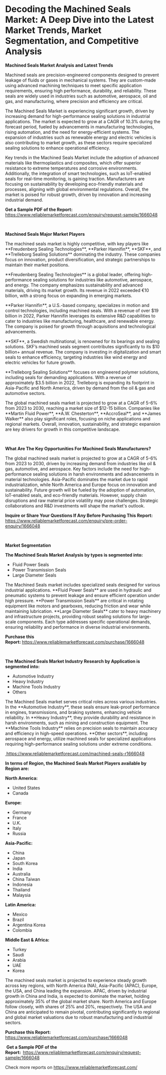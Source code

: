 <p><h1>Decoding the Machined Seals Market: A Deep Dive into the Latest Market Trends, Market Segmentation, and Competitive Analysis</h1></p><p><strong>Machined Seals Market Analysis and Latest Trends</strong></p>
<p><p>Machined seals are precision-engineered components designed to prevent leakage of fluids or gases in mechanical systems. They are custom-made using advanced machining techniques to meet specific application requirements, ensuring high performance, durability, and reliability. These seals are widely used in industries such as automotive, aerospace, oil and gas, and manufacturing, where precision and efficiency are critical.</p><p>The Machined Seals Market is experiencing significant growth, driven by increasing demand for high-performance sealing solutions in industrial applications. The market is expected to grow at a CAGR of 10.3% during the forecast period, fueled by advancements in manufacturing technologies, rising automation, and the need for energy-efficient systems. The expansion of industries such as renewable energy and electric vehicles is also contributing to market growth, as these sectors require specialized sealing solutions to enhance operational efficiency.</p><p>Key trends in the Machined Seals Market include the adoption of advanced materials like thermoplastics and composites, which offer superior resistance to extreme temperatures and corrosive environments. Additionally, the integration of smart technologies, such as IoT-enabled seals for real-time monitoring, is gaining traction. Manufacturers are focusing on sustainability by developing eco-friendly materials and processes, aligning with global environmental regulations. Overall, the market is poised for robust growth, driven by innovation and increasing industrial demand.</p></p>
<p><strong>Get a Sample PDF of the Report:&nbsp;</strong> <a href="https://www.reliablemarketforecast.com/enquiry/request-sample/1666048?utm_campaign=2188&utm_medium=2&utm_source=Github&utm_content=ia&utm_term=26012025&utm_id=machined-seals">https://www.reliablemarketforecast.com/enquiry/request-sample/1666048</a></p>
<p>&nbsp;</p>
<p><strong>Machined Seals Major Market Players</strong></p>
<p><p>The machined seals market is highly competitive, with key players like **Freudenberg Sealing Technologies**, **Parker Hannifin**, **SKF**, and **Trelleborg Sealing Solutions** dominating the industry. These companies focus on innovation, product diversification, and strategic partnerships to maintain their market positions.</p><p>**Freudenberg Sealing Technologies** is a global leader, offering high-performance sealing solutions for industries like automotive, aerospace, and energy. The company emphasizes sustainability and advanced materials, driving its market growth. Its revenue in 2022 exceeded €10 billion, with a strong focus on expanding in emerging markets.</p><p>**Parker Hannifin**, a U.S.-based company, specializes in motion and control technologies, including machined seals. With a revenue of over $19 billion in 2022, Parker Hannifin leverages its extensive R&D capabilities to cater to industries like manufacturing, healthcare, and renewable energy. The company is poised for growth through acquisitions and technological advancements.</p><p>**SKF**, a Swedish multinational, is renowned for its bearings and sealing solutions. SKF’s machined seals segment contributes significantly to its $10 billion+ annual revenue. The company is investing in digitalization and smart seals to enhance efficiency, targeting industries like wind energy and electric vehicles for future growth.</p><p>**Trelleborg Sealing Solutions** focuses on engineered polymer solutions, including seals for demanding applications. With a revenue of approximately $3.5 billion in 2022, Trelleborg is expanding its footprint in Asia-Pacific and North America, driven by demand from the oil & gas and automotive sectors.</p><p>The global machined seals market is projected to grow at a CAGR of 5-6% from 2023 to 2030, reaching a market size of $12-15 billion. Companies like **Martin Fluid Power**, **A.W. Chesterton**, **AccroSeal**, and **James Walker** also play significant roles, focusing on niche applications and regional markets. Overall, innovation, sustainability, and strategic expansion are key drivers for growth in this competitive landscape.</p></p>
<p>&nbsp;</p>
<p><strong>What Are The Key Opportunities For Machined Seals Manufacturers?</strong></p>
<p><p>The global machined seals market is projected to grow at a CAGR of 5-6% from 2023 to 2030, driven by increasing demand from industries like oil & gas, automotive, and aerospace. Key factors include the need for high-performance sealing solutions in harsh environments and advancements in material technologies. Asia-Pacific dominates the market due to rapid industrialization, while North America and Europe focus on innovation and sustainability. Future growth will be fueled by the adoption of automation, IoT-enabled seals, and eco-friendly materials. However, supply chain disruptions and raw material price volatility may pose challenges. Strategic collaborations and R&D investments will shape the market's outlook.</p></p>
<p><strong>Inquire or Share Your Questions If Any Before Purchasing This Report:</strong> <a href="https://www.reliablemarketforecast.com/enquiry/pre-order-enquiry/1666048?utm_campaign=2188&utm_medium=2&utm_source=Github&utm_content=ia&utm_term=26012025&utm_id=machined-seals">https://www.reliablemarketforecast.com/enquiry/pre-order-enquiry/1666048</a></p>
<p>&nbsp;</p>
<p><strong>Market Segmentation</strong></p>
<p><strong>The Machined Seals Market Analysis by types is segmented into:</strong></p>
<p><ul><li>Fluid Power Seals</li><li>Power Transmission Seals</li><li>Large Diameter Seals</li></ul></p>
<p><p>The Machined Seals market includes specialized seals designed for various industrial applications. **Fluid Power Seals** are used in hydraulic and pneumatic systems to prevent leakage and ensure efficient operation under high pressure. **Power Transmission Seals** are critical in rotating equipment like motors and gearboxes, reducing friction and wear while maintaining lubrication. **Large Diameter Seals** cater to heavy machinery and infrastructure projects, providing robust sealing solutions for large-scale components. Each type addresses specific operational demands, ensuring reliability and performance in diverse industrial environments.</p></p>
<p><strong>Purchase this Report:&nbsp;</strong><a href="https://www.reliablemarketforecast.com/purchase/1666048?utm_campaign=2188&utm_medium=2&utm_source=Github&utm_content=ia&utm_term=26012025&utm_id=machined-seals">https://www.reliablemarketforecast.com/purchase/1666048</a></p>
<p>&nbsp;</p>
<p><strong>The Machined Seals Market Industry Research by Application is segmented into:</strong></p>
<p><ul><li>Automotive Industry</li><li>Heavy Industry</li><li>Machine Tools Industry</li><li>Others</li></ul></p>
<p><p>The Machined Seals market serves critical roles across various industries. In the **Automotive Industry**, these seals ensure leak-proof performance in engines, transmissions, and braking systems, enhancing vehicle reliability. In **Heavy Industry**, they provide durability and resistance in harsh environments, such as mining and construction equipment. The **Machine Tools Industry** relies on precision seals to maintain accuracy and efficiency in high-speed operations. **Other sectors**, including aerospace and energy, utilize machined seals for specialized applications requiring high-performance sealing solutions under extreme conditions.</p></p>
<p><a href="https://www.reliablemarketforecast.com/machined-seals-r1666048?utm_campaign=2188&utm_medium=2&utm_source=Github&utm_content=ia&utm_term=26012025&utm_id=machined-seals">&nbsp;https://www.reliablemarketforecast.com/machined-seals-r1666048</a></p>
<p><strong>In terms of Region, the Machined Seals Market Players available by Region are:</strong></p>
<p>
    <p> <strong> North America: </strong>
        <ul>
            <li>United States</li>
            <li>Canada</li>
        </ul>
        </p> 
    <p> <strong> Europe: </strong>
        <ul>
            <li>Germany</li>
            <li>France</li>
            <li>U.K.</li>
            <li>Italy</li>
            <li>Russia</li>
        </ul>
        </p> 
    <p> <strong> Asia-Pacific: </strong>
        <ul>
            <li>China</li>
            <li>Japan</li>
            <li>South Korea</li>
            <li>India</li>
            <li>Australia</li>
            <li>China Taiwan</li>
            <li>Indonesia</li>
            <li>Thailand</li>
            <li>Malaysia</li>
        </ul>
        </p> 
    <p> <strong> Latin America: </strong>
        <ul>
            <li>Mexico</li>
            <li>Brazil</li>
            <li>Argentina Korea</li>
            <li>Colombia</li>
        </ul>
        </p> 
    <p> <strong> Middle East & Africa: </strong>
        <ul>
            <li>Turkey</li>
            <li>Saudi</li>
            <li>Arabia</li>
            <li>UAE</li>
            <li>Korea</li>
        </ul>
    </p>
    </p>
<p><p>The machined seals market is projected to experience steady growth across key regions, with North America (NA), Asia-Pacific (APAC), Europe, the USA, and China leading the expansion. APAC, driven by industrial growth in China and India, is expected to dominate the market, holding approximately 35% of the global market share. North America and Europe follow closely, with shares of 25% and 20%, respectively. The USA and China are anticipated to remain pivotal, contributing significantly to regional and global market valuations due to robust manufacturing and industrial sectors.</p></p>
<p><strong>Purchase this Report: </strong><a href="https://www.reliablemarketforecast.com/purchase/1666048?utm_campaign=2188&utm_medium=2&utm_source=Github&utm_content=ia&utm_term=26012025&utm_id=machined-seals">https://www.reliablemarketforecast.com/purchase/1666048</a></p>
<p>&nbsp;<strong>Get a Sample PDF of the Report:&nbsp;&nbsp;</strong><a href="https://www.reliablemarketforecast.com/enquiry/request-sample/1666048?utm_campaign=2188&utm_medium=2&utm_source=Github&utm_content=ia&utm_term=26012025&utm_id=machined-seals">https://www.reliablemarketforecast.com/enquiry/request-sample/1666048</a></p>
<p><strong></strong></p>
<p>Check more reports on <a href="https://www.reliablemarketforecast.com/?utm_campaign=2188&utm_medium=2&utm_source=Github&utm_content=ia&utm_term=26012025&utm_id=machined-seals">https://www.reliablemarketforecast.com/</a></p>